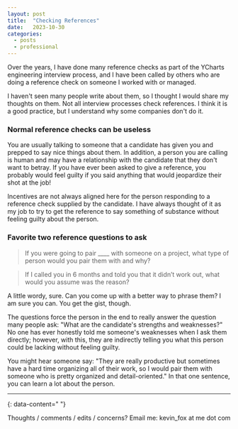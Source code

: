 ```yaml
---
layout: post
title:  "Checking References"
date:   2023-10-30
categories: 
  - posts
  - professional
---
```


Over the years, I have done many reference checks as part of the YCharts engineering interview process, and I have been called by others who are doing a reference check on someone I worked with or managed. 

I haven't seen many people write about them, so I thought I would share my thoughts on them. Not all interview processes check references. I think it is a good practice, but I understand why some companies don't do it.  

### Normal reference checks can be useless
You are usually talking to someone that a candidate has given you and prepped to say nice things about them. In addition, a person you are calling is human and may have a relationship with the candidate that they don't want to betray. If you have ever been asked to give a reference, you probably would feel guilty if you said anything that would jeopardize their shot at the job! 

Incentives are not always aligned here for the person responding to a reference check supplied by the candidate. I have always thought of it as my job to try to get the reference to say something of substance without feeling guilty about the person.

### Favorite two reference questions to ask

> If you were going to pair ____ with someone on a project, what type of person would you pair them with and why?

> If I called you in 6 months and told you that it didn’t work out, what would you assume was the reason?

A little wordy, sure. Can you come up with a better way to phrase them? I am sure you can. You get the gist, though. 

The questions force the person in the end to really answer the question many people ask: "What are the candidate's strengths and weaknesses?" No one has ever honestly told me someone's weaknesses when I ask them directly; however, with this, they are indirectly telling you what this person could be lacking without feeling guilty.

You might hear someone say: "They are really productive but sometimes have a hard time organizing all of their work, so I would pair them with someone who is pretty organized and detail-oriented." In that one sentence, you can learn a lot about the person.

---
{: data-content=" "}

Thoughts / comments / edits / concerns? Email me: kevin_fox at me dot com

